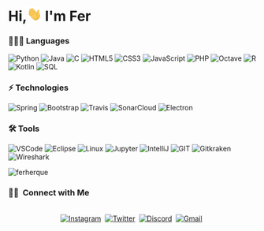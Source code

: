 <h1 align="left">Hi,<img src="https://raw.githubusercontent.com/ABSphreak/ABSphreak/master/gifs/Hi.gif" width="30px" /> I'm Fer</h1>

<h3> 👨🏻‍💻 Languages </h3>

![Python](https://img.shields.io/badge/Python-14354C?style=for-the-badge&logo=python&logoColor=white)
![Java](https://img.shields.io/badge/Java-ED8B00?style=for-the-badge&logo=java&logoColor=white)
![C](https://img.shields.io/badge/C-00599C?style=for-the-badge&logo=c&logoColor=white)
![HTML5](https://img.shields.io/badge/HTML5-E34F26?style=for-the-badge&logo=html5&logoColor=white)
![CSS3](https://img.shields.io/badge/CSS-239120?&style=for-the-badge&logo=css3&logoColor=white)
![JavaScript](https://img.shields.io/badge/JavaScript-F7DF1E?style=for-the-badge&logo=javascript&logoColor=black)
![PHP](https://img.shields.io/badge/PHP-777BB4?style=for-the-badge&logo=php&logoColor=white)
![Octave](https://img.shields.io/badge/Octave-FFA600?style=for-the-badge&logo=octave&logoColor=white)
![R](https://img.shields.io/badge/R-276DC3?style=for-the-badge&logo=r&logoColor=white)
![Kotlin](https://img.shields.io/badge/Kotlin-0095D5?&style=for-the-badge&logo=kotlin&logoColor=white)
![SQL](https://img.shields.io/badge/SQL-00000F?style=for-the-badge&logo=mysql&logoColor=white)


<h3> ⚡ Technologies </h3>

![Spring](https://img.shields.io/badge/Spring-6DB33F?style=for-the-badge&logo=spring&logoColor=white)
![Bootstrap](https://img.shields.io/badge/Bootstrap-563D7C?style=for-the-badge&logo=bootstrap&logoColor=white)
![Travis](https://img.shields.io/badge/Travis%20Ci-EC7637?style=for-the-badge&logo=travis)
![SonarCloud](https://img.shields.io/badge/SonarCloud-e36200?style=for-the-badge&logo=sonarcloud&logoColor=white)
![Electron](https://img.shields.io/badge/Electron-212057?style=for-the-badge&logo=electron)

<h3> 🛠 Tools </h3>

![VSCode](https://img.shields.io/badge/VS%20Code-008FFF?style=for-the-badge&logo=visual-studio-code)
![Eclipse](https://img.shields.io/badge/Eclipse-4C1696?style=for-the-badge&logo=eclipse&logoColor=white)
![Linux](https://img.shields.io/badge/Linux-black?style=for-the-badge&logo=linux&logoColor=white)
![Jupyter](https://img.shields.io/badge/Jupyter-FFA600?style=for-the-badge&logo=jupyter&logoColor=white)
![IntelliJ](https://img.shields.io/badge/IntelliJ-E93FDC?style=for-the-badge&logo=intellij-idea)
![GIT](https://img.shields.io/badge/Git-E34F26?style=for-the-badge&logo=git&logoColor=white)
![Gitkraken](https://img.shields.io/badge/Gitkraken-2a2a3d?style=for-the-badge&logo=gitkraken&logoColor=white)
![Wireshark](https://img.shields.io/badge/Wireshark-585858?style=for-the-badge&logo=wireshark&logoColor=white)

<img src="https://github-readme-stats.vercel.app/api?username=ferherque&show_icons=true" alt="ferherque" />

<h3> 🤝🏻 &nbsp;Connect with Me </h3> 

<p align="center">
<br>
<a href="https://www.instagram.com/fernandohq_/" target="_blank"><img src="https://img.shields.io/badge/Instagram-E4405F?style=for-the-badge&logo=instagram&logoColor=white" alt="Instagram" /></a>&nbsp;
<a href="https://twitter.com/fernandohq_" target="_blank"><img src="https://img.shields.io/badge/Twitter-1DA1F2?style=for-the-badge&logo=twitter&logoColor=white" alt="Twitter" /></a>&nbsp;
<a href="https://discordapp.com/users/289160733483073537/" target="_blank"><img src="https://img.shields.io/badge/Discord-7289DA?style=for-the-badge&logo=discord&logoColor=white" alt="Discord" /></a>&nbsp;
<a href="mailto:fernandohq23@gmail.com?subject=Hey" target="_blank"><img src="https://img.shields.io/badge/gmail-%23D14836.svg?&style=for-the-badge&logo=gmail&logoColor=white" alt="Gmail"/></a>&nbsp;
</p>
